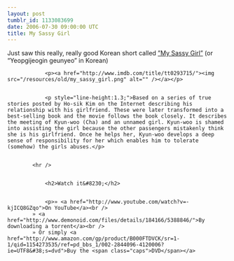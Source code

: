 ```yaml
---
layout: post
tumblr_id: 1133083699  
date: 2006-07-30 09:00:00 UTC
title: My Sassy Girl
---
```


Just saw this really, really good Korean short called <a href="http://www.imdb.com/title/tt0293715/">”My Sassy Girl”</a> (or &#8220;Yeopgijeogin geunyeo&#8221; in Korean)</p>


				<p><a href="http://www.imdb.com/title/tt0293715/"><img src="/resources/old/my_sassy_girl.png" alt="" /></a></p>


				<p style="line-height:1.3;">Based on a series of true stories posted by Ho-sik Kim on the Internet describing his relationship with his girlfriend. These were later transformed into a best-selling book and the movie follows the book closely. It describes the meeting of Kyun-woo (Cha) and an unnamed girl. Kyun-woo is shamed into assisting the girl because the other passengers mistakenly think she is his girlfriend. Once he helps her, Kyun-woo develops a deep sense of responsibility for her which enables him to tolerate (somehow) the girls abuses.</p>


			<hr />


				<h2>Watch it&#8230;</h2>


				<p>» <a href="http://www.youtube.com/watch?v=-kjICQ8GZqo">On YouTube</a><br />
			» <a href="http://www.demonoid.com/files/details/184166/5388846/">By downloading a torrent</a><br />
			» Or simply <a href="http://www.amazon.com/gp/product/B000FTDVCK/sr=1-1/qid=1154273535/ref=pd_bbs_1/002-2844096-4120006?ie=UTF8&#38;s=dvd">Buy the <span class="caps">DVD</span></a>

